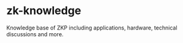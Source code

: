 # zk-knowledge
Knowledge base of ZKP including applications, hardware, technical discussions and more. 
